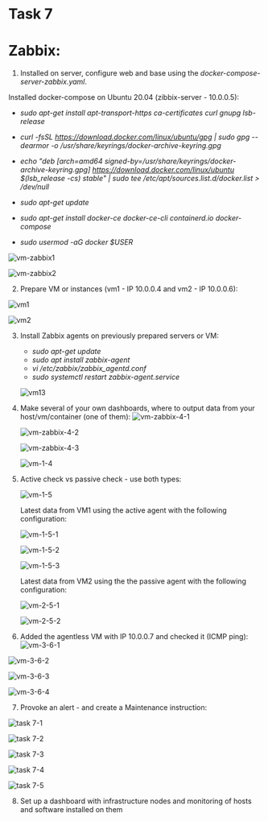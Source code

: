 # Task 7 #

# Zabbix: # 

1. Installed on server, configure web and base using the 
 *docker-compose-server-zabbix.yaml*.
  
  Installed docker-compose on Ubuntu 20.04 (zibbix-server - 10.0.0.5):
   - *sudo apt-get install apt-transport-https ca-certificates curl  gnupg lsb-release*
   - *curl -fsSL https://download.docker.com/linux/ubuntu/gpg | sudo gpg --dearmor -o /usr/share/keyrings/docker-archive-keyring.gpg*

   - *echo "deb [arch=amd64 signed-by=/usr/share/keyrings/docker-archive-keyring.gpg] https://download.docker.com/linux/ubuntu $(lsb_release -cs) stable" | sudo tee /etc/apt/sources.list.d/docker.list > /dev/null*
  
   - *sudo apt-get update*
   - *sudo apt-get install docker-ce docker-ce-cli containerd.io docker-compose*
   - *sudo usermod -aG docker $USER*

![vm-zabbix1](./images/Screenshot_1.jpg)

![vm-zabbix2](./images/Screenshot_2.jpg)

2. Prepare VM or instances (vm1 - IP 10.0.0.4 and vm2 - IP 10.0.0.6):

![vm1](./images/Screenshot_3.jpg)

![vm2](./images/Screenshot_10.jpg)

3. Install Zabbix agents on previously prepared servers or VM:
   - *sudo apt-get update*
   - *sudo apt install zabbix-agent*
   - *vi /etc/zabbix/zabbix_agentd.conf*
   - *sudo systemctl restart zabbix-agent.service*
   
   ![vm13](./images/Screenshot_4.jpg)

4. Make several of your own dashboards, where to output data from your host/vm/container (one of them):
   ![vm-zabbix-4-1](./images/Screenshot_7.jpg)

   ![vm-zabbix-4-2](./images/Screenshot_8.jpg)

   ![vm-zabbix-4-3](./images/Screenshot_9.jpg)

   ![vm-1-4](./images/Screenshot_6.jpg)

5. Active check vs passive check - use both types:
   
   ![vm-1-5](./images/Screenshot_11.jpg)

   Latest data from VM1 using the active agent with the following configuration:
   
   ![vm-1-5-1](./images/Screenshot_14.jpg)

   ![vm-1-5-2](./images/Screenshot_15.jpg)


   ![vm-1-5-3](./images/Screenshot_12.jpg)

   Latest data from VM2 using the the passive agent with the following configuration:

   ![vm-2-5-1](./images/Screenshot_16.jpg)

   ![vm-2-5-2](./images/Screenshot_13.jpg)

6. Added the agentless VM with IP 10.0.0.7 and checked it (ICMP ping):
  ![vm-3-6-1](./images/Screenshot_17.jpg)

  ![vm-3-6-2](./images/Screenshot_19.jpg)

  ![vm-3-6-3](./images/Screenshot_20.jpg)

  ![vm-3-6-4](./images/Screenshot_18.jpg)

7. Provoke an alert - and create a Maintenance instruction:

![task 7-1](./images/Screenshot_21.jpg)

![task 7-2](./images/Screenshot_22.jpg)

![task 7-3](./images/Screenshot_23.jpg)

![task 7-4](./images/Screenshot_24.jpg)

![task 7-5](./images/Screenshot_25.jpg)

8. Set up a dashboard with infrastructure nodes and monitoring of hosts and software installed on them
